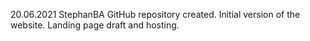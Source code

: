 20.06.2021 StephanBA
  GitHub repository created. Initial version of the website. Landing page draft and hosting.
